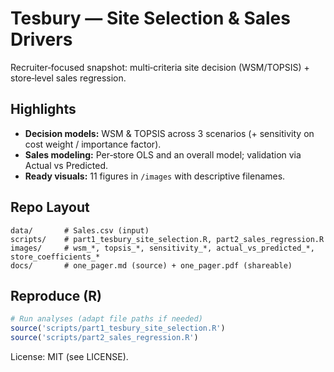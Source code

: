 # Tesbury — Site Selection & Sales Drivers

Recruiter‑focused snapshot: multi‑criteria site decision (WSM/TOPSIS) + store‑level sales regression.

## Highlights
- **Decision models:** WSM & TOPSIS across 3 scenarios (+ sensitivity on cost weight / importance factor).
- **Sales modeling:** Per‑store OLS and an overall model; validation via Actual vs Predicted.
- **Ready visuals:** 11 figures in `/images` with descriptive filenames.

## Repo Layout
```
data/       # Sales.csv (input)
scripts/    # part1_tesbury_site_selection.R, part2_sales_regression.R
images/     # wsm_*, topsis_*, sensitivity_*, actual_vs_predicted_*, store_coefficients_*
docs/       # one_pager.md (source) + one_pager.pdf (shareable)
```
## Reproduce (R)
```r
# Run analyses (adapt file paths if needed)
source('scripts/part1_tesbury_site_selection.R')
source('scripts/part2_sales_regression.R')
```
License: MIT (see LICENSE).